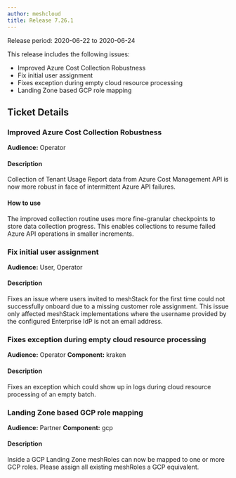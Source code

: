 ```yaml
---
author: meshcloud
title: Release 7.26.1
---
```


Release period: 2020-06-22 to 2020-06-24

This release includes the following issues:
* Improved Azure Cost Collection Robustness
* Fix initial user assignment
* Fixes exception during empty cloud resource processing
* Landing Zone based GCP role mapping
<!--truncate-->

## Ticket Details
### Improved Azure Cost Collection Robustness
**Audience:** Operator


#### Description
Collection of Tenant Usage Report data from Azure Cost Management API is now more robust
in face of intermittent Azure API failures.

#### How to use
The improved collection routine uses more fine-granular checkpoints to store data collection
progress. This enables collections to resume failed Azure API operations in smaller increments.

### Fix initial user assignment
**Audience:** User, Operator


#### Description
Fixes an issue where users invited to meshStack for the first time could not successfully onboard due to a missing
customer role assignment. This issue only affected meshStack implementations where the username provided by the configured
Enterprise IdP is not an email address.

### Fixes exception during empty cloud resource processing
**Audience:** Operator
**Component:** kraken


#### Description
Fixes an exception which could show up in logs during cloud resource processing of an empty batch.

### Landing Zone based GCP role mapping
**Audience:** Partner
**Component:** gcp


#### Description
Inside a GCP Landing Zone meshRoles can now be mapped to one or more GCP roles. 
Please assign all existing meshRoles a GCP equivalent.


